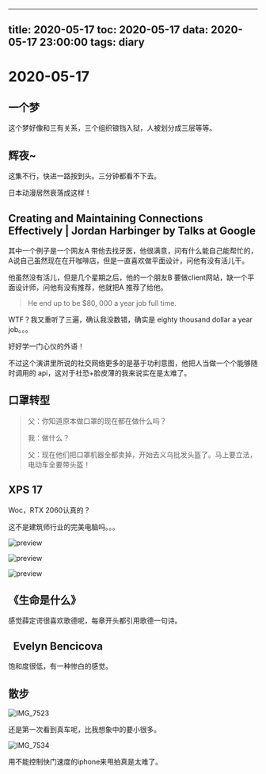 
---
title: 2020-05-17
toc: 2020-05-17
data: 2020-05-17 23:00:00
tags: diary
---


    

# 2020-05-17

## 一个梦
这个梦好像和三有关系，三个组织锒铛入狱，人被划分成三层等等。

## 辉夜~

这集不行，快进一路按到头。三分钟都看不下去。

日本动漫居然衰落成这样！

## Creating and Maintaining Connections Effectively | Jordan Harbinger by Talks at Google

其中一个例子是一个网友A 带他去找牙医，他很满意，问有什么能自己能帮忙的，A说自己虽然现在在开咖啡店，但是一直喜欢做平面设计，问他有没有活儿干。

他虽然没有活儿，但是几个星期之后，他的一个朋友B 要做client网站，缺一个平面设计师，问他有没有推荐，他就把A 推荐了给他。

> He end up to be $80, 000 a year job full time.

WTF？我又重听了三遍，确认我没数错，确实是 eighty thousand dollar a year job。。。

好好学一门心仪的外语！

不过这个演讲里所说的社交网络更多的是基于功利意图，他把人当做一个个能够随时调用的 api，这对于社恐+脸皮薄的我来说实在是太难了。

## 口罩转型

> 父：你知道原本做口罩的现在都在做什么吗？
>
> 我：做什么？
>
> 父：现在他们把口罩机器全都卖掉，开始去义乌批发头盔了。马上要立法，电动车全要带头盔！

## XPS 17

Woc，RTX 2060认真的？

这不是建筑师行业的完美电脑吗。。。

![preview](https://tva1.sinaimg.cn/large/007S8ZIlgy1gevpq5ytvxj30qo0hv76u.jpg)

![preview](https://tva1.sinaimg.cn/large/007S8ZIlgy1gevpqp2wy8j30wf0lqdkn.jpg)

![preview](https://tva1.sinaimg.cn/large/007S8ZIlgy1gevpr3o2pzj31xh0u0qf9.jpg)

## 《生命是什么》

感觉薛定谔很喜欢歌德呢，每章开头都引用歌德一句诗。

##   Evelyn Bencicova

饱和度很低，有一种惨白的感觉。

## 散步

![IMG_7523](https://tva1.sinaimg.cn/large/007S8ZIlgy1gevupnx4wnj31y00u0qv5.jpg)

还是第一次看到真车呢，比我想象中的要小很多。

![IMG_7534](https://tva1.sinaimg.cn/large/007S8ZIlgy1gevuq8wblsj31y00u0e82.jpg)

用不能控制快门速度的iphone来甩拍真是太难了。



